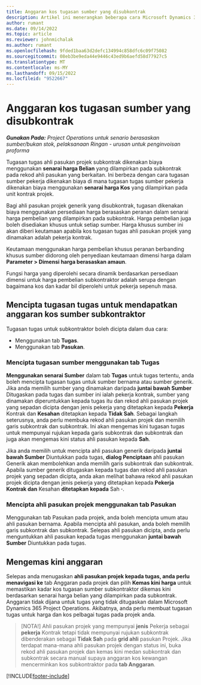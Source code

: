 ```yaml
---
title: Anggaran kos tugasan sumber yang disubkontrak
description: Artikel ini menerangkan beberapa cara Microsoft Dynamics 365 Project Operations mengira anggaran kos tugasan sumber subkontrak.
author: rumant
ms.date: 09/14/2022
ms.topic: article
ms.reviewer: johnmichalak
ms.author: rumant
ms.openlocfilehash: 9fded1baa63d2defc134994c858dfc6c09f75082
ms.sourcegitcommit: 08eb3be9eda44e9446c43ed9b6aefd58d77927c5
ms.translationtype: MT
ms.contentlocale: ms-MY
ms.lasthandoff: 09/15/2022
ms.locfileid: "9522667"
---
```

# <a name="cost-estimation-of-subcontracted-resource-assignments"></a>Anggaran kos tugasan sumber yang disubkontrak

_**Gunakan Pada:** Project Operations untuk senario berasaskan sumber/bukan stok, pelaksanaan Ringan - urusan untuk penginvoisan proforma_

Tugasan tugas ahli pasukan projek subkontrak dikenakan biaya menggunakan **senarai harga Belian** yang dilampirkan pada subkontrak pada rekod ahli pasukan yang berkaitan. Ini berbeza dengan cara tugasan sumber pekerja dikenakan biaya di mana tugasan tugas sumber pekerja dikenakan biaya menggunakan **senarai harga Kos** yang dilampirkan pada unit kontrak projek. 

Bagi ahli pasukan projek generik yang disubkontrak, tugasan dikenakan biaya menggunakan persediaan harga berasaskan peranan dalam senarai harga pembelian yang dilampirkan pada subkontrak. Harga pembelian juga boleh disediakan khusus untuk setiap sumber. Harga khusus sumber ini akan diberi keutamaan apabila kos tugasan tugas ahli pasukan projek yang dinamakan adalah pekerja kontrak. 

Keutamaan menggunakan harga pembelian khusus peranan berbanding khusus sumber didorong oleh penyediaan keutamaan dimensi harga dalam **Parameter > Dimensi harga berasaskan amaun**.

Fungsi harga yang diperolehi secara dinamik berdasarkan persediaan dimensi untuk harga pembelian subkontraktor adalah serupa dengan bagaimana kos dan kadar bil diperolehi untuk pekerja sepenuh masa. 

## <a name="creating-task-assignments-for-getting-cost-estimates-of-subcontractor-resources"></a>Mencipta tugasan tugas untuk mendapatkan anggaran kos sumber subkontraktor

Tugasan tugas untuk subkontraktor boleh dicipta dalam dua cara: 
- Menggunakan tab **Tugas**.
- Menggunakan tab **Pasukan**.

### <a name="creating-resources-assignments-using-the-tasks-tab"></a>Mencipta tugasan sumber menggunakan tab Tugas
**Menggunakan senarai Sumber** dalam tab **Tugas** untuk tugas tertentu, anda boleh mencipta tugasan tugas untuk sumber bernama atau sumber generik. Jika anda memilih sumber yang dinamakan daripada **juntai bawah Sumber** Ditugaskan pada tugas dan sumber ini ialah pekerja kontrak, sumber yang dinamakan diperuntukkan kepada tugas itu dan rekod ahli pasukan projek yang sepadan dicipta dengan jenis pekerja yang ditetapkan kepada **Pekerja** Kontrak dan **Kesahan** ditetapkan kepada **Tidak Sah**. Sebagai langkah seterusnya, anda perlu membuka rekod ahli pasukan projek dan memilih garis subkontrak dan subkontrak. Ini akan mengemas kini tugasan tugas untuk mempunyai rujukan kepada garis subkontrak dan subkontrak dan juga akan mengemas kini status ahli pasukan kepada **Sah**.

Jika anda memilih untuk mencipta ahli pasukan generik daripada **juntai bawah Sumber** Diuntukkan pada tugas, **dialog Penciptaan** ahli pasukan Generik akan membolehkan anda memilih garis subkontrak dan subkontrak. Apabila sumber generik ditugaskan kepada tugas dan rekod ahli pasukan projek yang sepadan dicipta, anda akan melihat bahawa rekod ahli pasukan projek dicipta dengan jenis pekerja yang ditetapkan kepada **Pekerja Kontrak dan** Kesahan **ditetapkan kepada** Sah **·**.

### <a name="creating-project-team-members-using-the-team-tab"></a>Mencipta ahli pasukan projek menggunakan tab Pasukan
Menggunakan tab Pasukan pada projek, anda boleh mencipta umum atau ahli pasukan bernama. Apabila mencipta ahli pasukan, anda boleh memilih garis subkontrak dan subkontrak. Selepas ahli pasukan dicipta, anda perlu menguntukkan ahli pasukan kepada tugas menggunakan **juntai bawah Sumber** Diuntukkan pada tugas. 

## <a name="updating-estimates"></a>Mengemas kini anggaran
Selepas anda menugaskan **ahli pasukan projek kepada tugas, anda perlu menavigasi ke** tab Anggaran pada projek dan pilih **Kemas kini harga** untuk memastikan kadar kos tugasan sumber subkontraktor dikemas kini berdasarkan senarai harga belian yang dilampirkan pada subkontrak. Anggaran tidak dijana untuk tugas yang tidak ditugaskan dalam Microsoft Dynamics 365 Project Operations. Akibatnya, anda perlu membuat tugasan tugas untuk harga dan kos pelbagai tugas pada projek anda. 

> [NOTA!] Ahli pasukan projek yang mempunyai **jenis** Pekerja sebagai **pekerja** Kontrak tetapi tidak mempunyai rujukan subkontrak dibenderakan sebagai **Tidak Sah** pada **grid ahli** pasukan Projek. Jika terdapat mana-mana ahli pasukan projek dengan status ini, buka rekod ahli pasukan projek dan kemas kini medan subkontrak dan subkontrak secara manual supaya anggaran kos kewangan mencerminkan kos subkontraktor pada **tab Anggaran**. 


[!INCLUDE[footer-include](../../includes/footer-banner.md)]
